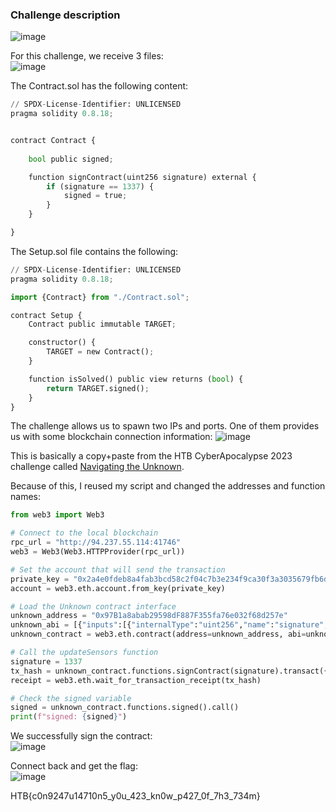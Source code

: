 ### Challenge description
![image](https://github.com/LazyTitan33/CTF-Writeups/assets/80063008/9db1df81-6c8a-4644-9dbf-f0ce6ef107c4)

For this challenge, we receive 3 files:  
![image](https://github.com/LazyTitan33/CTF-Writeups/assets/80063008/15909328-94dd-45a1-8bc4-7cb7acfb3d47)

The Contract.sol has the following content:

```python
// SPDX-License-Identifier: UNLICENSED
pragma solidity 0.8.18;


contract Contract {
    
    bool public signed;

    function signContract(uint256 signature) external {
        if (signature == 1337) {
            signed = true;
        }
    }

}
```
The Setup.sol file contains the following:

```python
// SPDX-License-Identifier: UNLICENSED
pragma solidity 0.8.18;

import {Contract} from "./Contract.sol";

contract Setup {
    Contract public immutable TARGET;

    constructor() {
        TARGET = new Contract();
    }

    function isSolved() public view returns (bool) {
        return TARGET.signed();
    }
}
```
The challenge allows us to spawn two IPs and ports. One of them provides us with some blockchain connection information:
![image](https://github.com/LazyTitan33/CTF-Writeups/assets/80063008/b4c564fe-856e-489a-8393-5480b69d9e75)

This is basically a copy+paste from the HTB CyberApocalypse 2023 challenge called [Navigating the Unknown](https://github.com/LazyTitan33/CTF-Writeups/blob/main/HTB%20-%20CyberApocalypse_2023/Blockchain/Navigating_the_Unknown.md).

Because of this, I reused my script and changed the addresses and function names:

```python
from web3 import Web3

# Connect to the local blockchain
rpc_url = "http://94.237.55.114:41746"
web3 = Web3(Web3.HTTPProvider(rpc_url))

# Set the account that will send the transaction
private_key = "0x2a4e0fdeb8a4fab3bcd58c2f04c7b3e234f9ca30f3a3035679fb6dc154e6fcd4"
account = web3.eth.account.from_key(private_key)

# Load the Unknown contract interface
unknown_address = "0x97B1a8abab29598dF887F355fa76e032f68d257e"
unknown_abi = [{"inputs":[{"internalType":"uint256","name":"signature","type":"uint256"}],"name":"signContract","outputs":[],"stateMutability":"nonpayable","type":"function"},{"inputs":[],"name":"signed","outputs":[{"internalType":"bool","name":"","type":"bool"}],"stateMutability":"view","type":"function"}]
unknown_contract = web3.eth.contract(address=unknown_address, abi=unknown_abi)

# Call the updateSensors function
signature = 1337
tx_hash = unknown_contract.functions.signContract(signature).transact({"from": account.address})
receipt = web3.eth.wait_for_transaction_receipt(tx_hash)

# Check the signed variable
signed = unknown_contract.functions.signed().call()
print(f"signed: {signed}")
```
We successfully sign the contract:  
![image](https://github.com/LazyTitan33/CTF-Writeups/assets/80063008/47275b1b-1f1c-4bd0-9688-b2d45123a6a1)

Connect back and get the flag:  
![image](https://github.com/LazyTitan33/CTF-Writeups/assets/80063008/d28db0e1-cf68-456e-9569-a73358d31e4e)

HTB{c0n9247u14710n5_y0u_423_kn0w_p427_0f_7h3_734m}


